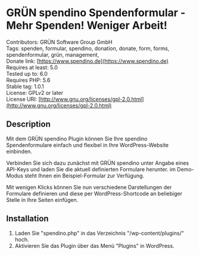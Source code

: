 # GRÜN spendino Spendenformular - Mehr Spenden! Weniger Arbeit!

Contributors: GRÜN Software Group GmbH  
Tags: spenden, formular, spendino, donation, donate, form, forms, spendenformular, grün, management,  
Donate link: [https://www.spendino.de](https://www.spendino.de)  
Requires at least: 5.0  
Tested up to: 6.0  
Requires PHP: 5.6  
Stable tag: 1.0.1  
License: GPLv2 or later  
License URI: [http://www.gnu.org/licenses/gpl-2.0.html](http://www.gnu.org/licenses/gpl-2.0.html)

## Description
Mit dem GRÜN spendino Plugin können Sie Ihre spendino Spendenformulare einfach und flexibel in Ihre WordPress-Website einbinden.

Verbinden Sie sich dazu zunächst mit GRÜN spendino unter Angabe eines API-Keys und laden Sie die aktuell definierten Formulare herunter. im Demo-Modus steht Ihnen ein Beispiel-Formular zur Verfügung.

Mit wenigen Klicks können Sie nun verschiedene Darstellungen der Formulare definieren und diese per WordPress-Shortcode an beliebiger Stelle in Ihre Seiten einfügen.

## Installation
1. Laden Sie "spendino.php" in das Verzeichnis "/wp-content/plugins/" hoch.
2. Aktivieren Sie das Plugin über das Menü "Plugins" in WordPress.
